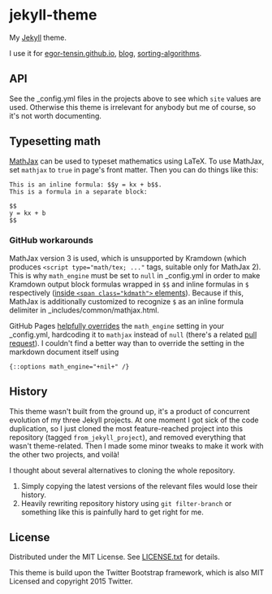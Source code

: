 jekyll-theme
============

My [Jekyll] theme.

I use it for [egor-tensin.github.io], [blog], [sorting-algorithms].

[Jekyll]: https://jekyllrb.com/
[egor-tensin.github.io]: https://github.com/egor-tensin/egor-tensin.github.io
[blog]: https://github.com/egor-tensin/blog/tree/gh-pages
[sorting-algorithms]: https://github.com/egor-tensin/sorting-algorithms/tree/gh-pages

API
---

See the _config.yml files in the projects above to see which `site` values are
used.
Otherwise this theme is irrelevant for anybody but me of course, so it's not
worth documenting.

Typesetting math
----------------

[MathJax] can be used to typeset mathematics using LaTeX.
To use MathJax, set `mathjax` to `true` in page's front matter.
Then you can do things like this:

```
This is an inline formula: $$y = kx + b$$.
This is a formula in a separate block:

$$
y = kx + b
$$
```

[MathJax]: https://www.mathjax.org/

### GitHub workarounds

MathJax version 3 is used, which is unsupported by Kramdown (which produces
`<script type="math/tex; ..."` tags, suitable only for MathJax 2).
This is why `math_engine` must be set to `null` in _config.yml in order to make
Kramdown output block formulas wrapped in `$$` and inline formulas in `$`
respectively ([inside `<span class="kdmath">` elements][kramdown issue]).
Because if this, MathJax is additionally customized to recognize `$` as an
inline formula delimiter in _includes/common/mathjax.html.

GitHub Pages [helpfully overrides] the `math_engine` setting in your
_config.yml, hardcoding it to `mathjax` instead of `null` (there's a related
[pull request]).
I couldn't find a better way than to override the setting in the markdown
document itself using

    {::options math_engine="+nil+" /}

[kramdown issue]: https://github.com/gettalong/kramdown/issues/342
[helpfully overrides]: https://help.github.com/en/articles/configuring-jekyll
[pull request]: https://github.com/github/pages-gem/pull/644

History
-------

This theme wasn't built from the ground up, it's a product of concurrent
evolution of my three Jekyll projects.
At one moment I got sick of the code duplication, so I just cloned the most
feature-reached project into this repository (tagged `from_jekyll_project`),
and removed everything that wasn't theme-related.
Then I made some minor tweaks to make it work with the other two projects, and
voilà!

I thought about several alternatives to cloning the whole repository.

1. Simply copying the latest versions of the relevant files would lose their
history.
2. Heavily rewriting repository history using `git filter-branch` or something
like this is painfully hard to get right for me.

License
-------

Distributed under the MIT License.
See [LICENSE.txt] for details.

This theme is build upon the Twitter Bootstrap framework, which is also MIT
Licensed and copyright 2015 Twitter.

[LICENSE.txt]: LICENSE.txt
